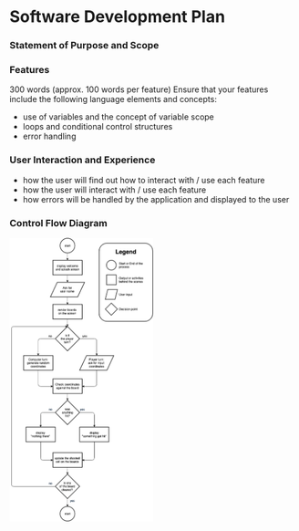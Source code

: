 # Software Development Plan
### Statement of Purpose and Scope
### Features
300 words (approx. 100 words per feature)
Ensure that your features include the following language elements and concepts:
 * use of variables and the concept of variable scope
 * loops and conditional control structures
 * error handling
### User Interaction and Experience
 * how the user will find out how to interact with / use each feature
 * how the user will interact with / use each feature
 * how errors will be handled by the application and displayed to the user
### Control Flow Diagram

<img src="06_workflow.png" alt="Control Flow Diagram" width="50%" height="50%"/>
